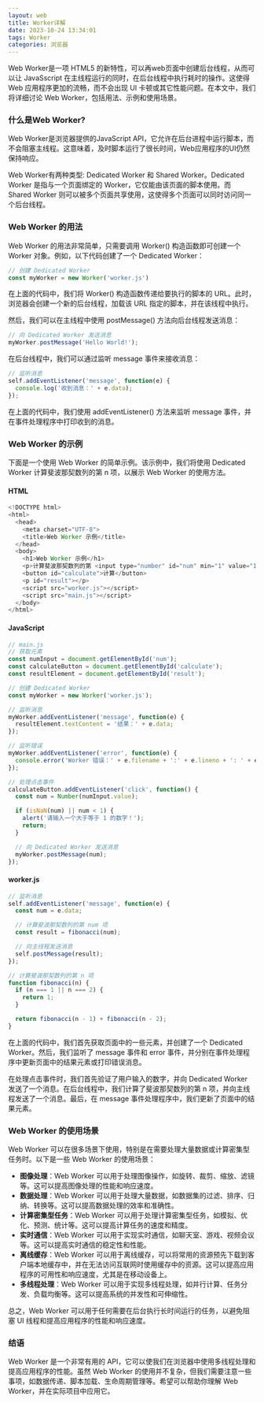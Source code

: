 ```yaml
---
layout: web
title: Worker详解
date: 2023-10-24 13:34:01
tags: Worker
categories: 浏览器
---
```


Web Worker是一项 HTML5 的新特性，可以再web页面中创建后台线程，从而可以让 JavaSscript 在主线程运行的同时，在后台线程中执行耗时的操作。这使得 Web 应用程序更加的流畅，而不会出现 UI 卡顿或其它性能问题。在本文中，我们将详细讨论 Web Worker，包括用法、示例和使用场景。

### 什么是Web Worker?

Web Worker是浏览器提供的JavaScript API，它允许在后台进程中运行脚本，而不会阻塞主线程。这意味着，及时脚本运行了很长时间，Web应用程序的UI仍然保持响应。

Web Worker有两种类型: Dedicated Worker 和 Shared Worker。Dedicated Worker 是指与一个页面绑定的 Worker，它仅能由该页面的脚本使用。而 Shared Worker 则可以被多个页面共享使用，这使得多个页面可以同时访问同一个后台线程。

### Web Worker 的用法

Web Worker 的用法非常简单，只需要调用 Worker() 构造函数即可创建一个 Worker 对象。例如，以下代码创建了一个 Dedicated Worker：
```javascript
// 创建 Dedicated Worker
const myWorker = new Worker('worker.js')
```
在上面的代码中，我们将 Worker() 构造函数传递给要执行的脚本的 URL。此时，浏览器会创建一个新的后台线程，加载该 URL 指定的脚本，并在该线程中执行。

然后，我们可以在主线程中使用 postMessage() 方法向后台线程发送消息：

```javascript
// 向 Dedicated Worker 发送消息
myWorker.postMessage('Hello World!');
```

在后台线程中，我们可以通过监听 message 事件来接收消息：

```javascript
// 监听消息
self.addEventListener('message', function(e) {
  console.log('收到消息：' + e.data);
});
```

在上面的代码中，我们使用 addEventListener() 方法来监听 message 事件，并在事件处理程序中打印收到的消息。

### Web Worker 的示例

下面是一个使用 Web Worker 的简单示例。该示例中，我们将使用 Dedicated Worker 计算斐波那契数列的第 n 项，以展示 Web Worker 的使用方法。

#### HTML

```javascript
<!DOCTYPE html>
<html>
  <head>
    <meta charset="UTF-8">
    <title>Web Worker 示例</title>
  </head>
  <body>
    <h1>Web Worker 示例</h1>
    <p>计算斐波那契数列的第 <input type="number" id="num" min="1" value="1"> 项</p>
    <button id="calculate">计算</button>
    <p id="result"></p>
    <script src="worker.js"></script>
    <script src="main.js"></script>
  </body>
</html>
```

#### JavaScript

```javascript
// main.js
// 获取元素
const numInput = document.getElementById('num');
const calculateButton = document.getElementById('calculate');
const resultElement = document.getElementById('result');

// 创建 Dedicated Worker
const myWorker = new Worker('worker.js');

// 监听消息
myWorker.addEventListener('message', function(e) {
  resultElement.textContent = '结果：' + e.data;
});

// 监听错误
myWorker.addEventListener('error', function(e) {
  console.error('Worker 错误：' + e.filename + ':' + e.lineno + ': ' + e.message);
});

// 处理点击事件
calculateButton.addEventListener('click', function() {
  const num = Number(numInput.value);

  if (isNaN(num) || num < 1) {
    alert('请输入一个大于等于 1 的数字！');
    return;
  }

  // 向 Dedicated Worker 发送消息
  myWorker.postMessage(num);
});
```

#### worker.js

```javascript
// 监听消息
self.addEventListener('message', function(e) {
  const num = e.data;

  // 计算斐波那契数列的第 num 项
  const result = fibonacci(num);

  // 向主线程发送消息
  self.postMessage(result);
});

// 计算斐波那契数列的第 n 项
function fibonacci(n) {
  if (n === 1 || n === 2) {
    return 1;
  }

  return fibonacci(n - 1) + fibonacci(n - 2);
}
```

在上面的代码中，我们首先获取页面中的一些元素，并创建了一个 Dedicated Worker。然后，我们监听了 message 事件和 error 事件，并分别在事件处理程序中更新页面中的结果元素或打印错误消息。

在处理点击事件时，我们首先验证了用户输入的数字，并向 Dedicated Worker 发送了一个消息。在后台线程中，我们计算了斐波那契数列的第 n 项，并向主线程发送了一个消息。最后，在 message 事件处理程序中，我们更新了页面中的结果元素。

### Web Worker 的使用场景

Web Worker 可以在很多场景下使用，特别是在需要处理大量数据或计算密集型任务时。以下是一些 Web Worker 的使用场景：

- **图像处理**：Web Worker 可以用于处理图像操作，如旋转、裁剪、缩放、滤镜等。这可以提高图像处理的性能和响应速度。
- **数据处理**：Web Worker 可以用于处理大量数据，如数据集的过滤、排序、归纳、转换等。这可以提高数据处理的效率和准确性。
- **计算密集型任务**：Web Worker 可以用于处理计算密集型任务，如模拟、优化、预测、统计等。这可以提高计算任务的速度和精度。
- **实时通信**：Web Worker 可以用于实现实时通信，如聊天室、游戏、视频会议等。这可以提高实时通信的稳定性和性能。
- **离线缓存**：Web Worker 可以用于离线缓存，可以将常用的资源预先下载到客户端本地缓存中，并在无法访问互联网时使用缓存中的资源。这可以提高应用程序的可用性和响应速度，尤其是在移动设备上。
- **多线程处理**：Web Worker 可以用于实现多线程处理，如并行计算、任务分发、负载均衡等。这可以提高系统的并发性和可伸缩性。

总之，Web Worker 可以用于任何需要在后台执行长时间运行的任务，以避免阻塞 UI 线程和提高应用程序的性能和响应速度。

### 结语

Web Worker 是一个非常有用的 API，它可以使我们在浏览器中使用多线程处理和提高应用程序的性能。虽然 Web Worker 的使用并不复杂，但我们需要注意一些事项，如数据传递、脚本加载、生命周期管理等。希望可以帮助你理解 Web Worker，并在实际项目中应用它。